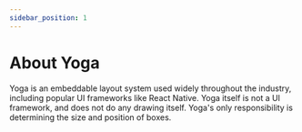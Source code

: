 ```yaml
---
sidebar_position: 1
---
```


# About Yoga

Yoga is an embeddable layout system used widely throughout the industry, including popular UI frameworks like React Native. Yoga itself is not a UI framework, and does not do any drawing itself. Yoga's only responsibility is determining the size and position of boxes.
